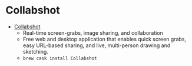 # Collabshot
- [Collabshot](https://www.collabshot.com/)
  -  Real-time screen-grabs, image sharing, and collaboration
  - Free web and desktop application that enables quick screen grabs, easy URL-based sharing, and live, multi-person drawing and sketching.
  - `brew cask install Collabshot`
